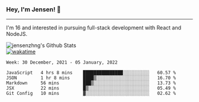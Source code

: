 ### Hey, I'm Jensen! 👋

---

I'm 16 and interested in pursuing full-stack development with React and NodeJS.

![jensenzhng's Github Stats](https://github-readme-stats.vercel.app/api?username=jensenzhng&theme=dark&show_icons=true&count_private=true)
<br />
[![wakatime](https://wakatime.com/badge/user/cbfc263d-3611-4e36-8278-8fad45fe3f62.svg)](https://wakatime.com/@cbfc263d-3611-4e36-8278-8fad45fe3f62)

<!--START_SECTION:waka-->
```text
Week: 30 December, 2021 - 05 January, 2022

JavaScript   4 hrs 8 mins    ███████████████░░░░░░░░░░   60.57 % 
JSON         1 hr 8 mins     ████▒░░░░░░░░░░░░░░░░░░░░   16.70 % 
Markdown     56 mins         ███▒░░░░░░░░░░░░░░░░░░░░░   13.73 % 
JSX          22 mins         █▒░░░░░░░░░░░░░░░░░░░░░░░   05.49 % 
Git Config   10 mins         ▓░░░░░░░░░░░░░░░░░░░░░░░░   02.62 % 
```
<!--END_SECTION:waka-->
